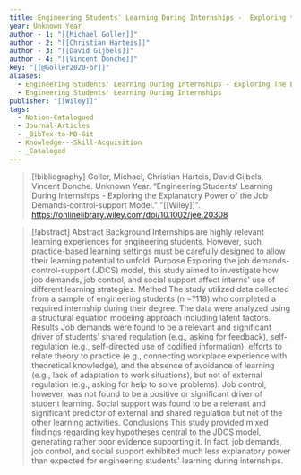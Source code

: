 ```yaml
---
title: Engineering Students' Learning During Internships -  Exploring the Explanatory Power of the Job Demands‐control‐support Model
year: Unknown Year
author - 1: "[[Michael Goller]]"
author - 2: "[[Christian Harteis]]"
author - 3: "[[David Gijbels]]"
author - 4: "[[Vincent Donche]]"
key: "[[@Goller2020-or]]"
aliases:
  - Engineering Students' Learning During Internships - Exploring The Explanatory Power Of The Job Demands‐control‐support Model
  - Engineering Students' Learning During Internships
publisher: "[[Wiley]]"
tags:
  - Notion-Catalogued
  - Journal-Articles
  - _BibTex-to-MD-Git
  - Knowledge---Skill-Acquisition
  - _Cataloged
---
```


> [!bibliography]
> Goller, Michael, Christian Harteis, David Gijbels, Vincent Donche. Unknown Year. “Engineering Students' Learning During Internships -  Exploring the Explanatory Power of the Job Demands‐control‐support Model.” "[[Wiley]]". https://onlinelibrary.wiley.com/doi/10.1002/jee.20308

> [!abstract]
> Abstract Background Internships are highly relevant learning experiences for engineering students. However, such practice-based learning settings must be carefully designed to allow their learning potential to unfold. Purpose Exploring the job demands-control-support (JDCS) model, this study aimed to investigate how job demands, job control, and social support affect interns' use of different learning strategies. Method The study utilized data collected from a sample of engineering students (n =?118) who completed a required internship during their degree. The data were analyzed using a structural equation modeling approach including latent factors. Results Job demands were found to be a relevant and significant driver of students' shared regulation (e.g., asking for feedback), self-regulation (e.g., self-directed use of codified information), efforts to relate theory to practice (e.g., connecting workplace experience with theoretical knowledge), and the absence of avoidance of learning (e.g., lack of adaptation to work situations), but not of external regulation (e.g., asking for help to solve problems). Job control, however, was not found to be a positive or significant driver of student learning. Social support was found to be a relevant and significant predictor of external and shared regulation but not of the other learning activities. Conclusions This study provided mixed findings regarding key hypotheses central to the JDCS model, generating rather poor evidence supporting it. In fact, job demands, job control, and social support exhibited much less explanatory power than expected for engineering students' learning during internships.